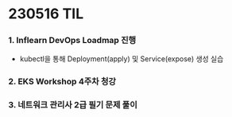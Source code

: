 # 230516 TIL
### 1. Inflearn DevOps Loadmap 진행
- kubectl을 통해 Deployment(apply) 및 Service(expose) 생성 실습
### 2. EKS Workshop 4주차 청강
### 3. 네트워크 관리사 2급 필기 문제 풀이